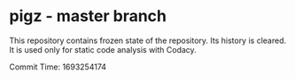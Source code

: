 # pigz - master branch

This repository contains frozen state of the repository.
Its history is cleared. It is used only for static code
analysis with Codacy.

Commit Time: 1693254174